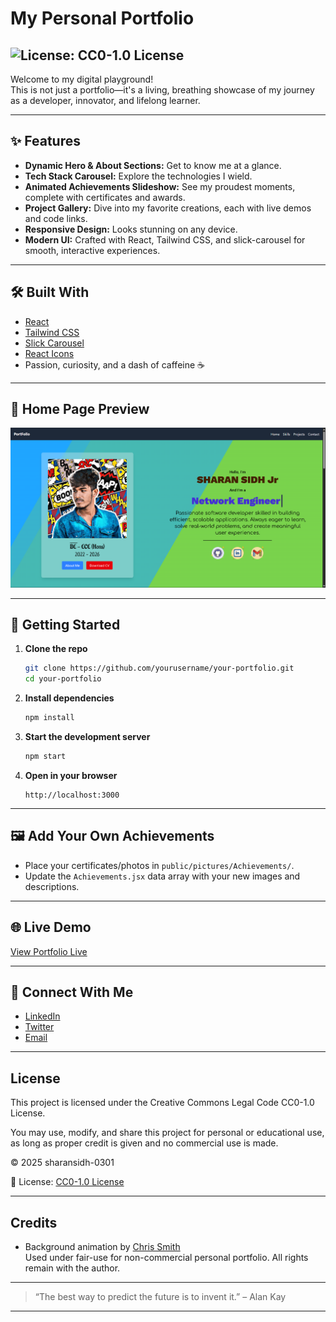 # My Personal Portfolio
![License: CC0-1.0 License](https://img.shields.io/badge/License-CC%20BY--NC%204.0-lightgrey.svg)
---

Welcome to my digital playground!  
This is not just a portfolio—it's a living, breathing showcase of my journey as a developer, innovator, and lifelong learner.

---

## ✨ Features

- **Dynamic Hero & About Sections:** Get to know me at a glance.
- **Tech Stack Carousel:** Explore the technologies I wield.
- **Animated Achievements Slideshow:** See my proudest moments, complete with certificates and awards.
- **Project Gallery:** Dive into my favorite creations, each with live demos and code links.
- **Responsive Design:** Looks stunning on any device.
- **Modern UI:** Crafted with React, Tailwind CSS, and slick-carousel for smooth, interactive experiences.

---

## 🛠️ Built With

- [React](https://react.dev/)
- [Tailwind CSS](https://tailwindcss.com/)
- [Slick Carousel](https://react-slick.neostack.com/)
- [React Icons](https://react-icons.github.io/react-icons/)
- Passion, curiosity, and a dash of caffeine ☕

---

## 📸 Home Page Preview
![Home Page Screen Shot ](src/assets/home.png)

---

## 🚦 Getting Started

1. **Clone the repo**
   ```sh
   git clone https://github.com/yourusername/your-portfolio.git
   cd your-portfolio
   ```

2. **Install dependencies**
   ```sh
   npm install
   ```

3. **Start the development server**
   ```sh
   npm start
   ```

4. **Open in your browser**
   ```
   http://localhost:3000
   ```

---

## 🖼️ Add Your Own Achievements

- Place your certificates/photos in `public/pictures/Achievements/`.
- Update the `Achievements.jsx` data array with your new images and descriptions.

---

## 🌐 Live Demo

[View Portfolio Live](https://sidh-profolio.vercel.app/)

---

## 🤝 Connect With Me

- [LinkedIn](https://www.linkedin.com/in/sharansidh0301/)
- [Twitter](https://twitter.com/yourhandle)
- [Email](mailto:your.sharansidh0301@gmail.com)

---

## License

This project is licensed under the Creative Commons Legal Code CC0-1.0 License.

You may use, modify, and share this project for personal or educational use, as long as proper credit is given and no commercial use is made.

© 2025 sharansidh-0301

🔗 License: [CC0-1.0 License](https://creativecommons.org/licenses/by-nc/4.0/)

---

## Credits

- Background animation by [Chris Smith](https://codepen.io/chris22smith/pen/RZogMa)  
  Used under fair-use for non-commercial personal portfolio. All rights remain with the author.

---

> “The best way to predict the future is to invent it.” – Alan Kay 

---
